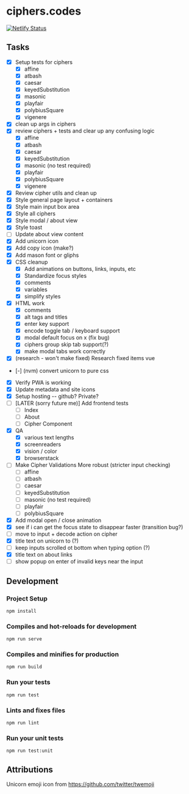 # ciphers.codes
[![Netlify Status](https://api.netlify.com/api/v1/badges/c0a8e041-7f3b-4492-82e1-2bf0d0a8afc9/deploy-status)](https://app.netlify.com/sites/cipherscodes/deploys)

## Tasks
- [x] Setup tests for ciphers
    - [x] affine
    - [x] atbash
    - [x] caesar
    - [x] keyedSubstitution
    - [x] masonic
    - [x] playfair
    - [x] polybiusSquare
    - [x] vigenere
- [x] clean up args in ciphers
- [x] review ciphers + tests and clear up any confusing logic
    - [x] affine
    - [x] atbash
    - [x] caesar
    - [x] keyedSubstitution
    - [x] masonic (no test required)
    - [x] playfair
    - [x] polybiusSquare
    - [x] vigenere
- [x] Review cipher utils and clean up
- [x] Style general page layout + containers
- [x] Style main input box area
- [x] Style all ciphers
- [x] Style modal / about view
- [x] Style toast
- [ ] Update about view content
- [x] Add unicorn icon
- [x] Add copy icon (make?)
- [x] Add mason font or gliphs
- [x] CSS cleanup
    - [x] Add animations on buttons, links, inputs, etc
    - [x] Standardize focus styles
    - [x] comments
    - [x] variables
    - [x] simplify styles
- [x] HTML work
    - [x] comments
    - [x] alt tags and titles
    - [x] enter key support
    - [x] encode toggle tab / keyboard support
    - [x] modal default focus on x (fix bug)
    - [x] ciphers group skip tab support(?)
    - [x] make modal tabs work correctly
- [x] (research - won't make fixed) Research fixed items vue
- [-] (nvm) convert unicorn to pure css
- [x] Verify PWA is working
- [x] Update metadata and site icons
- [x] Setup hosting -- github? Private?
- [ ] [LATER (sorry future me)] Add frontend tests
    - [ ] Index
    - [ ] About
    - [ ] Cipher Component
- [x] QA
    - [x] various text lengths
    - [x] screenreaders
    - [x] vision / color
    - [x] browserstack
- [ ] Make Cipher Validations More robust (stricter input checking)
    - [ ] affine
    - [ ] atbash
    - [ ] caesar
    - [ ] keyedSubstitution
    - [ ] masonic (no test required)
    - [ ] playfair
    - [ ] polybiusSquare
- [x] Add modal open / close animation
- [x] see if i can get the focus state to disappear faster (transition bug?)
- [ ] move to input + decode action on cipher
- [x] title text on unicorn to (?)
- [ ] keep inputs scrolled ot bottom when typing option (?)
- [x] title text on about links
- [ ] show popup on enter of invalid keys near the input

## Development

### Project Setup
```
npm install
```

### Compiles and hot-reloads for development
```
npm run serve
```

### Compiles and minifies for production
```
npm run build
```

### Run your tests
```
npm run test
```

### Lints and fixes files
```
npm run lint
```

### Run your unit tests
```
npm run test:unit
```

## Attributions
Unicorn emoji icon from https://github.com/twitter/twemoji
